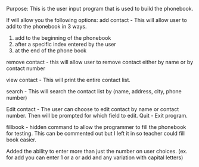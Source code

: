Purpose: This is the user input program that is used to build the phonebook.

If will allow you the following options:
add contact - This will allow user to add to the phonebook in 3 ways.
  1. add to the beginning of the phonebook
  2. after a specific index entered by the user
  3. at the end of the phone book

remove contact - this will allow user to remove contact either by name or
  by contact number

view contact - This will print the entire contact list.

search - This will search the contact list by (name, address, city, phone
number)

Edit contact - The user can choose to edit contact by name or contact number.
  Then will be prompted for which field to edit.
Quit - Exit program.

fillbook - hidden command to allow the programmer to fill the phonebook for
testing.
This can be commented out but I left it in so teacher could fill book easier.

Added the ability to enter more than just the number on user choices.
(ex. for add you can enter 1 or a or add and any variation with capital letters)

